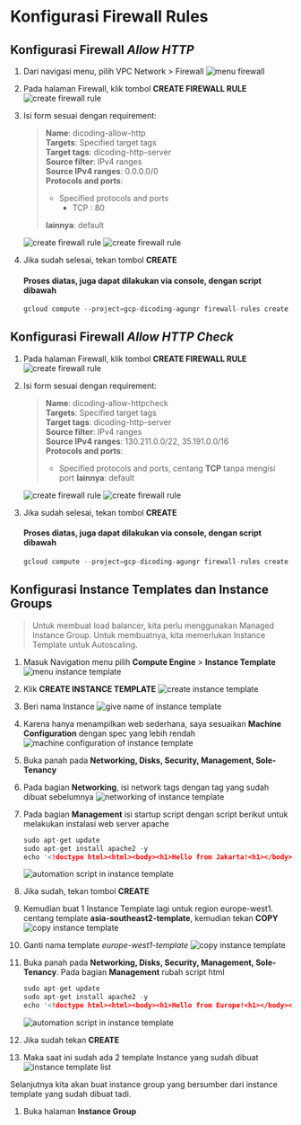 
# Konfigurasi Firewall Rules

## Konfigurasi Firewall *Allow HTTP*
1. Dari navigasi menu, pilih VPC Network > Firewall
![menu firewall](images/1.png)

2. Pada halaman Firewall, klik tombol **CREATE FIREWALL RULE**
![create firewall rule](images/2.png)

3. Isi form sesuai dengan requirement:
    >**Name**: dicoding-allow-http\
    >**Targets**: Specified target tags\
    >**Target tags**: dicoding-http-server\
    >**Source filter**: IPv4 ranges\
    >**Source IPv4 ranges**: 0.0.0.0/0\
    >**Protocols and ports**: 
    >- Specified protocols and ports 
    >    -  TCP : 80
    >
    >**lainnya**: default

    ![create firewall rule](images/3.png)
    ![create firewall rule](images/4.png)

4. Jika sudah selesai, tekan tombol **CREATE**
    #### Proses diatas, juga dapat dilakukan via console, dengan script dibawah
    ```c
    gcloud compute --project=gcp-dicoding-agungr firewall-rules create dicoding-allow-http --direction=INGRESS --priority=1000 --network=default --action=ALLOW --rules=tcp:80 --source-ranges=0.0.0.0/0 --target-tags=dicoding-http-server
    ```

## Konfigurasi Firewall *Allow HTTP Check*
1. Pada halaman Firewall, klik tombol **CREATE FIREWALL RULE**
![create firewall rule](images/2.png)

2. Isi form sesuai dengan requirement:
    >**Name**: dicoding-allow-httpcheck\
    >**Targets**: Specified target tags\
    >**Target tags**: dicoding-http-server\
    >**Source filter**: IPv4 ranges\
    >**Source IPv4 ranges**: 130.211.0.0/22, 35.191.0.0/16\
    >**Protocols and ports**: 
    >- Specified protocols and ports, centang **TCP** tanpa mengisi port
    >**lainnya**: default
        
    ![create firewall rule](images/5.png)
    ![create firewall rule](images/6.png)

4. Jika sudah selesai, tekan tombol **CREATE**
    #### Proses diatas, juga dapat dilakukan via console, dengan script dibawah
    ```c
    gcloud compute --project=gcp-dicoding-agungr firewall-rules create dicoding-allow-httpcheck --direction=INGRESS --priority=1000 --network=default --action=ALLOW --rules=tcp --source-ranges=130.211.0.0/22,35.191.0.0/16 --target-tags=dicoding-http-server
    ```

## Konfigurasi Instance Templates dan Instance Groups

>Untuk membuat load balancer, kita perlu menggunakan Managed Instance Group. Untuk membuatnya, kita memerlukan Instance Template untuk Autoscaling.

1. Masuk Navigation menu pilih **Compute Engine** > **Instance Template** 
![menu instance template](images/7.png)

2. Klik **CREATE INSTANCE TEMPLATE**
![create instance template](images/8.png)

3. Beri nama Instance
![give name of instance template](images/9.png)

4. Karena hanya menampilkan web sederhana, saya sesuaikan **Machine Configuration** dengan spec yang lebih rendah
![machine configuration of instance template](images/10.png)

5. Buka panah pada **Networking, Disks, Security, Management, Sole-Tenancy**

6. Pada bagian **Networking**, isi network tags dengan tag yang sudah dibuat sebelumnya
![networking of instance template](images/11.png)

7. Pada bagian **Management** isi startup script dengan script berikut untuk melakukan instalasi web server apache
    ```c
    sudo apt-get update
    sudo apt-get install apache2 -y
    echo '<!doctype html><html><body><h1>Hello from Jakarta!<h1></body></html>' | sudo tee /var/www/html/index.html
    ```
    ![automation script in instance template](images/12.png)

8. Jika sudah, tekan tombol **CREATE**

9. Kemudian buat 1 Instance Template lagi untuk region europe-west1. centang template **asia-southeast2-template**, kemudian tekan **COPY**
![copy instance template](images/13.png)

10. Ganti nama template *europe-west1-template*
![copy instance template](images/14.png)

11. Buka panah pada **Networking, Disks, Security, Management, Sole-Tenancy**. Pada bagian **Management** rubah script html
    ```c
    sudo apt-get update
    sudo apt-get install apache2 -y
    echo '<!doctype html><html><body><h1>Hello from Europe!<h1></body></html>' | sudo tee /var/www/html/index.html
    ```
    ![automation script in instance template](images/15.png)

12. Jika sudah tekan **CREATE**

13. Maka saat ini sudah ada 2 template Instance yang sudah dibuat
![instance template list](images/16.png)

Selanjutnya kita akan buat instance group yang bersumber dari instance template yang sudah dibuat tadi.

1. Buka halaman **Instance Group**

